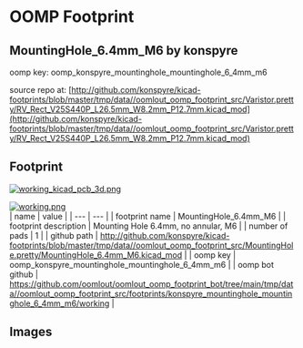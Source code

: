 # OOMP Footprint  
## MountingHole_6.4mm_M6  by konspyre  
  
oomp key: oomp_konspyre_mountinghole_mountinghole_6_4mm_m6  
  
source repo at: [http://github.com/konspyre/kicad-footprints/blob/master/tmp/data//oomlout_oomp_footprint_src/Varistor.pretty/RV_Rect_V25S440P_L26.5mm_W8.2mm_P12.7mm.kicad_mod](http://github.com/konspyre/kicad-footprints/blob/master/tmp/data//oomlout_oomp_footprint_src/Varistor.pretty/RV_Rect_V25S440P_L26.5mm_W8.2mm_P12.7mm.kicad_mod)  
## Footprint  
  
[![working_kicad_pcb_3d.png](working_kicad_pcb_3d_600.png)](working_kicad_pcb_3d.png)  
  
[![working.png](working_600.png)](working.png)  
| name | value | 
| --- | --- | 
| footprint name | MountingHole_6.4mm_M6 | 
| footprint description | Mounting Hole 6.4mm, no annular, M6 | 
| number of pads | 1 | 
| github path | http://github.com/konspyre/kicad-footprints/blob/master/tmp/data//oomlout_oomp_footprint_src/MountingHole.pretty/MountingHole_6.4mm_M6.kicad_mod | 
| oomp key | oomp_konspyre_mountinghole_mountinghole_6_4mm_m6 | 
| oomp bot github | https://github.com/oomlout/oomlout_oomp_footprint_bot/tree/main/tmp/data//oomlout_oomp_footprint_src/footprints/konspyre_mountinghole_mountinghole_6_4mm_m6/working | 
## Images  
